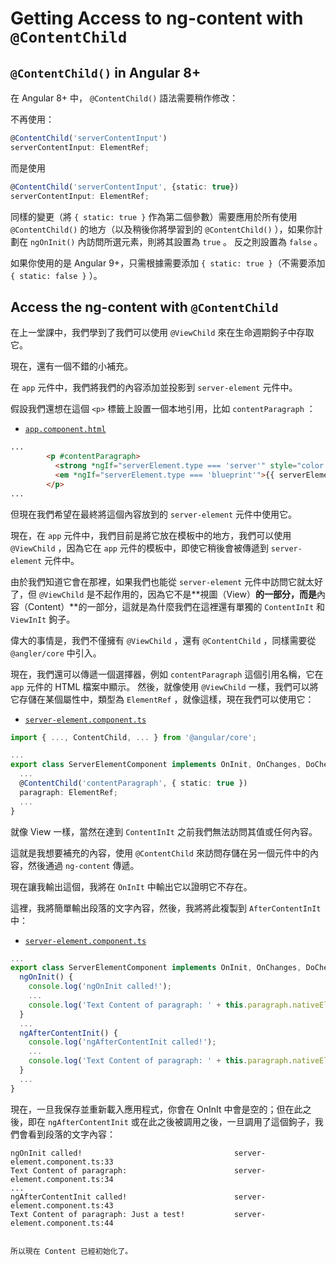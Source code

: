 # Getting Access to ng-content with `@ContentChild`

## `@ContentChild()` in Angular 8+

在 Angular 8+ 中， `@ContentChild()` 語法需要稍作修改：

不再使用：

```ts
@ContentChild('serverContentInput')
serverContentInput: ElementRef;
```

而是使用

```ts
@ContentChild('serverContentInput', {static: true})
serverContentInput: ElementRef;
```

同樣的變更（將 `{ static: true }` 作為第二個參數）需要應用於所有使用 `@ContentChild()` 的地方（以及稍後你將學習到的 `@ContentChild()` ），如果你計劃在 `ngOnInit()` 內訪問所選元素，則將其設置為 `true` 。 反之則設置為 `false` 。

如果你使用的是 Angular 9+，只需根據需要添加 `{ static: true }`（不需要添加 `{ static: false }` ）。

## Access the ng-content with `@ContentChild`

在上一堂課中，我們學到了我們可以使用 `@ViewChild` 來在生命週期鉤子中存取它。

現在，還有一個不錯的小補充。

在 `app` 元件中，我們將我們的內容添加並投影到 `server-element` 元件中。

假設我們還想在這個 `<p>` 標籤上設置一個本地引用，比如 `contentParagraph` ：

- [`app.component.html`](../../cmp-databinding/src/app/app.component.html)

```html
...
        <p #contentParagraph>
          <strong *ngIf="serverElement.type === 'server'" style="color: red">{{ serverElement.content }}</strong>
          <em *ngIf="serverElement.type === 'blueprint'">{{ serverElement.content }}</em>
        </p>
...
```

但現在我們希望在最終將這個內容放到的 `server-element` 元件中使用它。

現在，在 `app` 元件中，我們目前是將它放在模板中的地方，我們可以使用 `@ViewChild` ，因為它在 `app` 元件的模板中，即使它稍後會被傳遞到 `server-element` 元件中。

由於我們知道它會在那裡，如果我們也能從 `server-element` 元件中訪問它就太好了，但 `@ViewChild` 是不起作用的，因為它不是**視圖（View）**的一部分，而是**內容（Content）**的一部分，這就是為什麼我們在這裡還有單獨的 `ContentInIt` 和 `ViewInIt` 鉤子。

偉大的事情是，我們不僅擁有 `@ViewChild` ，還有 `@ContentChild` ，同樣需要從 `@angler/core` 中引入。

現在，我們還可以傳遞一個選擇器，例如 `contentParagraph` 這個引用名稱，它在 `app` 元件的 HTML 檔案中顯示。 然後，就像使用 `@ViewChild` 一樣，我們可以將它存儲在某個屬性中，類型為 `ElementRef` ，就像這樣，現在我們可以使用它：

- [`server-element.component.ts`](../../cmp-databinding/src/app/server-element/server-element.component.ts)

```ts
import { ..., ContentChild, ... } from '@angular/core';

...
export class ServerElementComponent implements OnInit, OnChanges, DoCheck, AfterContentInit, AfterContentChecked, AfterViewInit, AfterViewChecked, OnDestroy {
  ...
  @ContentChild('contentParagraph', { static: true })
  paragraph: ElementRef;
  ...
}
```

就像 View 一樣，當然在達到 `ContentInIt` 之前我們無法訪問其值或任何內容。

這就是我想要補充的內容，使用 `@ContentChild` 來訪問存儲在另一個元件中的內容，然後通過 `ng-content` 傳遞。

現在讓我輸出這個，我將在 `OnInIt` 中輸出它以證明它不存在。

這裡，我將簡單輸出段落的文字內容，然後，我將將此複製到 `AfterContentInIt` 中：

- [`server-element.component.ts`](../../cmp-databinding/src/app/server-element/server-element.component.ts)

```ts
...
export class ServerElementComponent implements OnInit, OnChanges, DoCheck, AfterContentInit, AfterContentChecked, AfterViewInit, AfterViewChecked, OnDestroy {
  ngOnInit() {
    console.log('ngOnInit called!');
    ...
    console.log('Text Content of paragraph: ' + this.paragraph.nativeElement.textContent);
  }
  ...
  ngAfterContentInit() {
    console.log('ngAfterContentInit called!');
    ...
    console.log('Text Content of paragraph: ' + this.paragraph.nativeElement.textContent);
  }
  ...
}
```

現在，一旦我保存並重新載入應用程式，你會在 OnInIt 中會是空的；但在此之後，即在  `ngAfterContentInit` 或在此之後被調用之後，一旦調用了這個鉤子，我們會看到段落的文字內容：

```
ngOnInit called!                                  server-element.component.ts:33
Text Content of paragraph:                        server-element.component.ts:34
...
ngAfterContentInit called!                        server-element.component.ts:43
Text Content of paragraph: Just a test!           server-element.component.ts:44
```
```

所以現在 Content 已經初始化了。